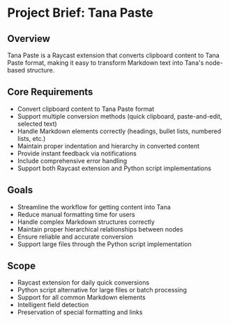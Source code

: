# Project Brief: Tana Paste

## Overview
Tana Paste is a Raycast extension that converts clipboard content to Tana Paste format, making it easy to transform Markdown text into Tana's node-based structure.

## Core Requirements
- Convert clipboard content to Tana Paste format
- Support multiple conversion methods (quick clipboard, paste-and-edit, selected text)
- Handle Markdown elements correctly (headings, bullet lists, numbered lists, etc.)
- Maintain proper indentation and hierarchy in converted content
- Provide instant feedback via notifications
- Include comprehensive error handling
- Support both Raycast extension and Python script implementations

## Goals
- Streamline the workflow for getting content into Tana
- Reduce manual formatting time for users
- Handle complex Markdown structures correctly
- Maintain proper hierarchical relationships between nodes
- Ensure reliable and accurate conversion
- Support large files through the Python script implementation

## Scope
- Raycast extension for daily quick conversions
- Python script alternative for large files or batch processing
- Support for all common Markdown elements
- Intelligent field detection
- Preservation of special formatting and links 
